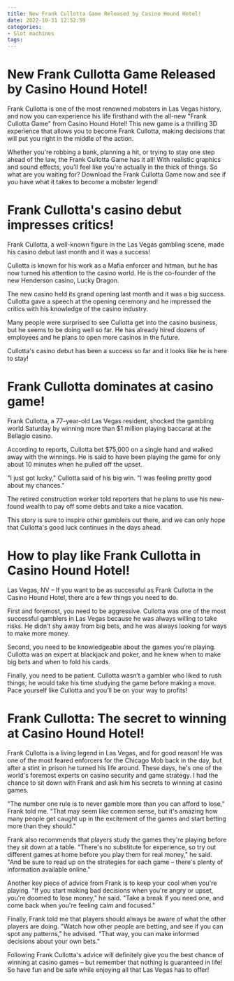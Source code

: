 ```yaml
---
title: New Frank Cullotta Game Released by Casino Hound Hotel!
date: 2022-10-31 12:52:59
categories:
- Slot machines
tags:
---
```



#  New Frank Cullotta Game Released by Casino Hound Hotel!

Frank Cullotta is one of the most renowned mobsters in Las Vegas history, and now you can experience his life firsthand with the all-new "Frank Cullotta Game" from Casino Hound Hotel! This new game is a thrilling 3D experience that allows you to become Frank Cullotta, making decisions that will put you right in the middle of the action.

Whether you're robbing a bank, planning a hit, or trying to stay one step ahead of the law, the Frank Cullotta Game has it all! With realistic graphics and sound effects, you'll feel like you're actually in the thick of things. So what are you waiting for? Download the Frank Cullotta Game now and see if you have what it takes to become a mobster legend!

#  Frank Cullotta's casino debut impresses critics!

Frank Cullotta, a well-known figure in the Las Vegas gambling scene, made his casino debut last month and it was a success!

Cullotta is known for his work as a Mafia enforcer and hitman, but he has now turned his attention to the casino world. He is the co-founder of the new Henderson casino, Lucky Dragon.

The new casino held its grand opening last month and it was a big success. Cullotta gave a speech at the opening ceremony and he impressed the critics with his knowledge of the casino industry.

Many people were surprised to see Cullotta get into the casino business, but he seems to be doing well so far. He has already hired dozens of employees and he plans to open more casinos in the future.

Cullotta's casino debut has been a success so far and it looks like he is here to stay!

#  Frank Cullotta dominates at casino game!

Frank Cullotta, a 77-year-old Las Vegas resident, shocked the gambling world Saturday by winning more than $1 million playing baccarat at the Bellagio casino.

According to reports, Cullotta bet $75,000 on a single hand and walked away with the winnings. He is said to have been playing the game for only about 10 minutes when he pulled off the upset.

"I just got lucky," Cullotta said of his big win. "I was feeling pretty good about my chances."

The retired construction worker told reporters that he plans to use his new-found wealth to pay off some debts and take a nice vacation.

This story is sure to inspire other gamblers out there, and we can only hope that Cullotta's good luck continues in the days ahead.

#  How to play like Frank Cullotta in Casino Hound Hotel!

Las Vegas, NV – If you want to be as successful as Frank Cullotta in the Casino Hound Hotel, there are a few things you need to do.

First and foremost, you need to be aggressive. Cullotta was one of the most successful gamblers in Las Vegas because he was always willing to take risks. He didn’t shy away from big bets, and he was always looking for ways to make more money.

Second, you need to be knowledgeable about the games you’re playing. Cullotta was an expert at blackjack and poker, and he knew when to make big bets and when to fold his cards.

Finally, you need to be patient. Cullotta wasn’t a gambler who liked to rush things; he would take his time studying the game before making a move. Pace yourself like Cullotta and you’ll be on your way to profits!

#  Frank Cullotta: The secret to winning at Casino Hound Hotel!

Frank Cullotta is a living legend in Las Vegas, and for good reason! He was one of the most feared enforcers for the Chicago Mob back in the day, but after a stint in prison he turned his life around. These days, he's one of the world's foremost experts on casino security and game strategy. I had the chance to sit down with Frank and ask him his secrets to winning at casino games.

"The number one rule is to never gamble more than you can afford to lose," Frank told me. "That may seem like common sense, but it's amazing how many people get caught up in the excitement of the games and start betting more than they should."

Frank also recommends that players study the games they're playing before they sit down at a table. "There's no substitute for experience, so try out different games at home before you play them for real money," he said. "And be sure to read up on the strategies for each game – there's plenty of information available online."

Another key piece of advice from Frank is to keep your cool when you're playing. "If you start making bad decisions when you're angry or upset, you're doomed to lose money," he said. "Take a break if you need one, and come back when you're feeling calm and focused."

Finally, Frank told me that players should always be aware of what the other players are doing. "Watch how other people are betting, and see if you can spot any patterns," he advised. "That way, you can make informed decisions about your own bets."

Following Frank Cullotta's advice will definitely give you the best chance of winning at casino games – but remember that nothing is guaranteed in life! So have fun and be safe while enjoying all that Las Vegas has to offer!